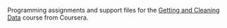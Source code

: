 Programming assignments and support files for the [Getting and Cleaning Data](https://www.coursera.org/learn/data-cleaning/home/welcome) course from Coursera.